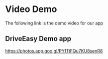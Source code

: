 # Video Demo
The following link is the demo video for our app
## DriveEasy Demo app 
https://photos.app.goo.gl/PYfTtFQu7KU8senR8
